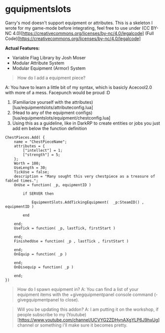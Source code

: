 # gquipmentslots
Garry's mod doesn't support equipment or attributes. This is a skeleton I wrote for my game-mode before integrating, feel free to use under (CC BY-NC 4.0)[https://creativecommons.org/licenses/by-nc/4.0/legalcode] (Full Code)[https://creativecommons.org/licenses/by-nc/4.0/legalcode]

**Actual Features:**
- Variable Flag Library by Josh Moser
- Modular Attribute System
- Modular Equipment (Armor) System

>How do I add a equipment piece?

A: You have to learn a little bit of my syntax, which is basicly Acecool2.0 with more of a mess. Facepunch would be proud :D
1. (Familiarize yourself with the attributes)[lua/equipmentslots/attributeconfig.lua]
2. (Head to any of the equipment configs)[lua/equipmentslots/equipment/chestconfig.lua]
3. Using this as a guideline, like in DarkRP to create entities or jobs you just add em below the function definition

```
ChestPieces.Add( {
	name = "ChestPieceName";
	attributes = {
		["intellect"] = 1;
		["strength"] = 5;
	};
	Worth = 100;
	UseLength = 30;
	TickUse = false;
	description = "Many sought this very chestpiece as a treasure of fabled times.";
	OnUse = function( _p, equipmentID )
 
		if SERVER then
			
			EquipmentSlots.AddTickingEquipment(  _p:SteamID() , equipmentID )
	
		end
		
	end;
	UseTick = function( _p, lastTick, firstStart )

	end;
	FinishedUse = function( _p , lastTick , firstStart )

	end;
	OnEquip = function( _p )

	end;
	OnDisequip = function( _p )

	end;
})
```

>How do I spawn equipment in?
A: You can find a list of your equipment items with the +givegquipmentpanel console command (-givegquipmentpanel to close).

>Will you be updating this addon?
A: I am putting it on the workshop, if people subscribe to my (Youtube)[https://www.youtube.com/channel/UCVYG2ZDHynAXgYLP6J9hxUg] channel or something i'll make sure it becomes pretty.
